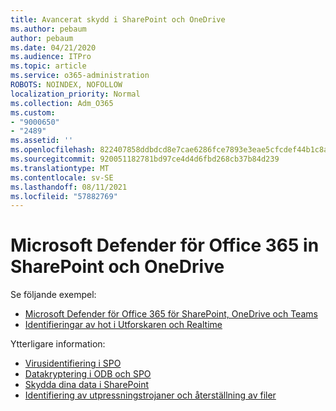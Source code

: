 ```yaml
---
title: Avancerat skydd i SharePoint och OneDrive
ms.author: pebaum
author: pebaum
ms.date: 04/21/2020
ms.audience: ITPro
ms.topic: article
ms.service: o365-administration
ROBOTS: NOINDEX, NOFOLLOW
localization_priority: Normal
ms.collection: Adm_O365
ms.custom:
- "9000650"
- "2489"
ms.assetid: ''
ms.openlocfilehash: 822407858ddbdcd8e7cae6286fce7893e3eae5cfcdef44b1c8ad332c67a3ee77
ms.sourcegitcommit: 920051182781bd97ce4d4d6fbd268cb37b84d239
ms.translationtype: MT
ms.contentlocale: sv-SE
ms.lasthandoff: 08/11/2021
ms.locfileid: "57882769"
---
```

# <a name="microsoft-defender-for-office-365-in-sharepoint-and-onedrive"></a>Microsoft Defender för Office 365 in SharePoint och OneDrive

Se följande exempel:
- [Microsoft Defender för Office 365 för SharePoint, OneDrive och Teams](https://docs.microsoft.com/microsoft-365/security/office-365-security/atp-for-spo-odb-and-teams)
- [Identifieringar av hot i Utforskaren och Realtime](https://docs.microsoft.com/microsoft-365/security/office-365-security/threat-explorer-views)


Ytterligare information:

- [Virusidentifiering i SPO](https://docs.microsoft.com/microsoft-365/security/office-365-security/virus-detection-in-spo)</br>
- [Datakryptering i ODB och SPO](https://docs.microsoft.com/microsoft-365/compliance/data-encryption-in-odb-and-spo)</br>
- [Skydda dina data i SharePoint](https://docs.microsoft.com/sharepoint/safeguarding-your-data)</br>
- [Identifiering av utpressningstrojaner och återställning av filer](https://support.office.com/article/Ransomware-detection-and-recovering-your-files-0d90ec50-6bfd-40f4-acc7-b8c12c73637f)